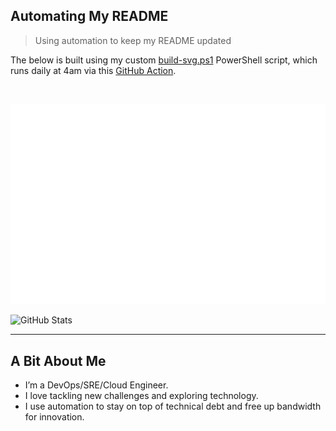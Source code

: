 ## Automating My README

> Using automation to keep my README updated

The below is built using my custom [build-svg.ps1](https://github.com/gribanj/gribanj/blob/main/build-svg.ps1) PowerShell script, which runs daily at 4am via this [GitHub Action](https://github.com/gribanj/gribanj/blob/main/.github/workflows/readme.yml).

<br/>

[![](./chat.svg)](#)

![GitHub Stats](https://github-readme-stats.vercel.app/api?username=gribanj&show_icons=true&theme=merko)

---

<!-- (Add or remove any sections below to fit your content) -->

## A Bit About Me

- I’m a DevOps/SRE/Cloud Engineer.
- I love tackling new challenges and exploring technology.
- I use automation to stay on top of technical debt and free up bandwidth for innovation.

<!-- Optionally, add more personal or project info below -->
